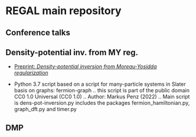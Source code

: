 # REGAL main repository

## Conference talks

## Density-potential inv. from MY reg.

+ [Preprint: *Density-potential inversion from Moreau-Yosidda regularization*](https://arxiv.org/abs/2212.12727)

+ Python 3.7 script based on a script for many-particle systems in Slater basis on graphs: fermion-graph
.. this script is part of the public domain CC0 1.0 Universal (CC0 1.0)
.. Author: Markus Penz (2022)
.. Main script is dens-pot-inversion.py includes the packages fermion_hamiltonian.py, graph_dft.py and timer.py

## DMP
